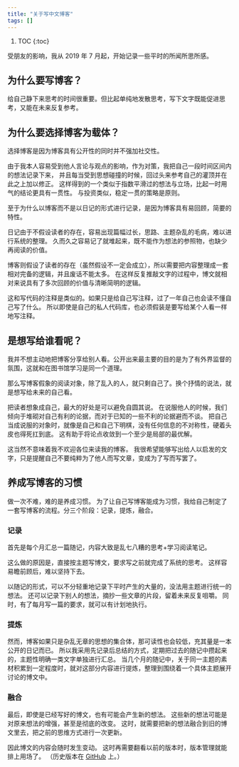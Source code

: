 ```yaml
---
title: "关于写中文博客"
tags: []
---
```


1. TOC
{:toc}

受朋友的影响，我从 2019 年 7 月起，开始记录一些平时的所闻所思所感。

## 为什么要写博客？

给自己静下来思考的时间很重要。但比起单纯地发散思考，写下文字既能促进思考，又能在未来反复参考。

## 为什么要选择博客为载体？

选择博客是因为博客具有公开性的同时并不强加社交性。

由于我本人容易受到他人言论与观点的影响，作为对策，我把自己一段时间区间内的想法记录下来，
并且每当受到思想碰撞的时候，回过头来参考自己的灌顶并在此之上加以修正。
这样得到的一个类似于指数平滑过的想法与立场，比起一时用气的结论更具有一贯性。
与投资类似，稳定一贯的策略是原则。

至于为什么以博客而不是以日记的形式进行记录，是因为博客具有易回顾，简要的特性。

日记由于不假设读者的存在，容易出现篇幅过长，思路、主题杂乱的毛病，难以进行系统的整理。
久而久之容易记了就堆起来，既不能作为想法的参照物，也缺少再阅读的价值。

博客则假设了读者的存在（虽然假设不一定会成立），所以需要把内容整理成一套相对完备的逻辑，并且废话不能太多。
在这样反复推敲文字的过程中，博文就相对来说具有了多次回顾的价值与清晰简明的逻辑。

这和写代码的注释是类似的。如果只是给自己写注释，过了一年自己也会读不懂自己写了什么。
所以即使是自己的私人代码库，也必须假装是要写给某个人看一样地写注释。

## 是想写给谁看呢？

我并不想主动地把博客分享给别人看。公开出来最主要的目的是为了有外界监督的氛围，这就和在图书馆学习是同一个道理。

那么写博客假象的阅读对象，除了乱入的人，就只剩自己了。换个抒情的说法，就是想写给未来的自己看。

把读者想象成自己，最大的好处是可以避免自圆其说。
在说服他人的时候，我们倾向于堆砌对自己有利的论据，而对于已知的一些不利的论据避而不谈。
把自己当成说服的对象时，就像是自己和自己下明棋，没有任何信息的不对称性，硬着头皮也得死扛到底。
这有助于将论点收敛到一个至少是局部的最优解。

这当然不意味着我不欢迎各位来读我的博客。
我很希望能够写出给人以启发的文字，只是提醒自己不要纯粹为了他人而写文章，变成为了写而写罢了。

## 养成写博客的习惯

做一次不难，难的是养成习惯。
为了让自己写博客能成为习惯，我给自己制定了一套写博客的流程。分三个阶段：记录，提炼，融合。

### 记录

首先是每个月汇总一篇随记，内容大致是乱七八糟的思考+学习阅读笔记。

这么做的原因是，直接按主题写博文，要求写之前就完成了系统的思考。
这样容易瞻前顾后，难以坚持下去。

以随记的形式，可以不分轻重地记录下平时产生的大量的，没法用主题进行统一的想法。
还可以记录下别人的想法，摘抄一些文章的片段，留着未来反复咀嚼。
同时，有了每月写一篇的要求，就可以有计划地执行。

### 提炼

然而，博客如果只是杂乱无章的思想的集合体，那可读性也会较低，充其量是一本公开的日记而已。
所以我采用先记录后总结的方式，定期把过去的随记中攒起来的，主题性明确一类文字单独进行汇总。
当几个月的随记中，关于同一主题的素材积累到一定程度时，就对这部分内容进行提炼，整理到围绕着一个具体主题展开讨论的博文中。

### 融合

最后，即使是已经写好的博文，也有可能会产生新的想法。
这些新的想法可能是对原来想法的增强，甚至是彻底的改变。
这时，就需要把新的想法融合到旧的博文里去，把之前的思维方式进行一次更新。

因此博文的内容会随时发生变动。
这时再需要翻看以前的版本时，版本管理就能排上用场了。
（历史版本在 [GitHub](https://github.com/hanezu/hanezu.github.io) 上。）
